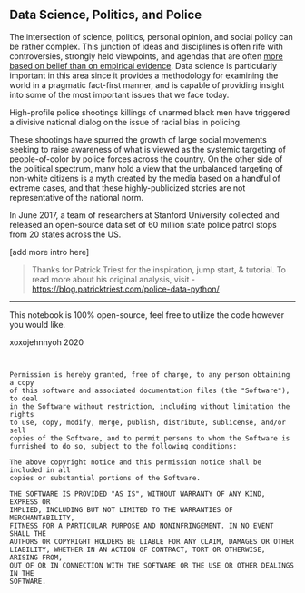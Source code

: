 ## Data Science, Politics, and Police

The intersection of science, politics, personal opinion, and social policy can be rather complex.  This junction of ideas and disciplines is often rife with controversies, strongly held viewpoints, and agendas that are often [more based on belief than on empirical evidence](https://en.wikipedia.org/wiki/Global_warming_controversy).  Data science is particularly important in this area since it provides a methodology for examining the world in a pragmatic fact-first manner, and is capable of providing insight into some of the most important issues that we face today.

High-profile police shootings killings of unarmed black men have triggered a divisive national dialog on the issue of racial bias in policing.

These shootings have spurred the growth of large social movements seeking to raise awareness of what is viewed as the systemic targeting of people-of-color by police forces across the country.  On the other side of the political spectrum, many hold a view that the unbalanced targeting of non-white citizens is a myth created by the media based on a handful of extreme cases, and that these highly-publicized stories are not representative of the national norm.

In June 2017, a team of researchers at Stanford University collected and released an open-source data set of 60 million state police patrol stops from 20 states across the US.  

[add more intro here]

> Thanks for Patrick Triest for the inspiration, jump start, & tutorial. To read more about his original analysis, visit - https://blog.patricktriest.com/police-data-python/

___

This notebook is 100% open-source, feel free to utilize the code however you would like.

xoxojehnnyoh 2020

```


Permission is hereby granted, free of charge, to any person obtaining a copy
of this software and associated documentation files (the "Software"), to deal
in the Software without restriction, including without limitation the rights
to use, copy, modify, merge, publish, distribute, sublicense, and/or sell
copies of the Software, and to permit persons to whom the Software is
furnished to do so, subject to the following conditions:

The above copyright notice and this permission notice shall be included in all
copies or substantial portions of the Software.

THE SOFTWARE IS PROVIDED "AS IS", WITHOUT WARRANTY OF ANY KIND, EXPRESS OR
IMPLIED, INCLUDING BUT NOT LIMITED TO THE WARRANTIES OF MERCHANTABILITY,
FITNESS FOR A PARTICULAR PURPOSE AND NONINFRINGEMENT. IN NO EVENT SHALL THE
AUTHORS OR COPYRIGHT HOLDERS BE LIABLE FOR ANY CLAIM, DAMAGES OR OTHER
LIABILITY, WHETHER IN AN ACTION OF CONTRACT, TORT OR OTHERWISE, ARISING FROM,
OUT OF OR IN CONNECTION WITH THE SOFTWARE OR THE USE OR OTHER DEALINGS IN THE
SOFTWARE.
